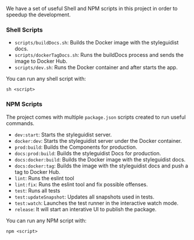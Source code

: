 We have a set of useful Shell and NPM scripts in this project in order to speedup the development.

### Shell Scripts
- `scripts/buildDocs.sh`: Builds the Docker image with the styleguidist docs.
- `scripts/dockerTagDocs.sh`: Runs the buildDocs process and sends the image to Docker Hub.
- `scripts/dev.sh`: Runs the Docker container and after starts the app.

You can run any shell script with: 
```shell
sh <script>
```

### NPM Scripts

The project comes with multiple `package.json` scripts created to run useful commands.

- `dev:start`: Starts the styleguidist server.
- `docker:dev`: Starts the styleguidist server under the Docker container.
- `prod:build`: Builds the Components for production.
- `docs:prod:build`: Builds the styleguidist Docs for production.
- `docs:docker:build`: Builds the Docker image with the styleguidist docs.
- `docs:docker:tag`: Builds the image with the styleguidist docs and push a tag to Docker Hub.
- `lint`: Runs the eslint tool
- `lint:fix`: Runs the eslint tool and fix possible offenses.
- `test`: Runs all tests
- `test:updateSnapshot`: Updates all snapshots used in tests.
- `test:watch`: Launches the test runner in the interactive watch mode.
- `release`: It will start an interative UI to publish the package.

You can run any NPM script with: 
```shell
npm <script>
```
